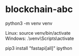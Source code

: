 # blockchain-abc

python3 -m venv venv

Linux:
  source venv/bin/activate  
Windows:
  .\venv\Scripts\activate

pip3 install "fastapi[all]" ipython
